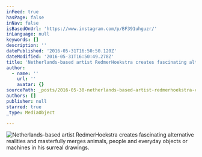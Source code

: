 ```yaml
---
inFeed: true
hasPage: false
inNav: false
isBasedOnUrl: 'https://www.instagram.com/p/BF391uhguzr/'
inLanguage: null
keywords: []
description: ''
datePublished: '2016-05-31T16:50:50.120Z'
dateModified: '2016-05-31T16:50:49.278Z'
title: 'Netherlands-based artist RedmerHoekstra creates fascinating alternative realities and masterfully merges animals, people and everyday objects or machines in his surreal drawings. '
author:
  - name: ''
    url: ''
    avatar: {}
sourcePath: _posts/2016-05-30-netherlands-based-artist-redmerhoekstra-creates-fascinatin.md
authors: []
publisher: null
starred: true
_type: MediaObject

---
```

![Netherlands-based artist RedmerHoekstra creates fascinating alternative realities and masterfully merges animals, people and everyday objects or machines in his surreal drawings. ](https://s3-us-west-2.amazonaws.com/the-grid-img/p/4be407af23edb15b65c8376c785a2cd130880b44.jpg)